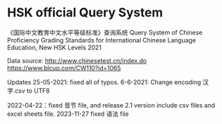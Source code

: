 # HSK official Query System
《国际中文教育中文水平等级标准》查询系统 Query System of Chinese Proficiency Grading Standards for International Chinese Language Education, New HSK Levels 2021

Data source:
http://www.chinesetest.cn/index.do
https://www.blcup.com/CW110?id=1065

Updates
25-05-2021: fixed all of typos.
6-6-2021: Change encoding 汉字.csv to UTF8

2022-04-22：fixed 音节 file, and release 2.1 version include csv files and excel sheets file.
2023-11-27 fixed 语法 file
